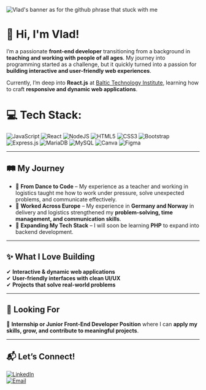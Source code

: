 <img src="https://github.com/Vladasprogrammer/VLadasprogrammer/blob/main/A%20winner%20is%20just%20a%20loser%20who%20tried%20one%20more%20time..png" alt="Vlad's banner as for the github phrase that stuck with me">

# 👋 Hi, I'm Vlad!  

I’m a passionate **front-end developer** transitioning from a background in **teaching and working with people of all ages**. My journey into programming started as a challenge, but it quickly turned into a passion for **building interactive and user-friendly web experiences**.  

Currently, I’m deep into **React.js** at [Baltic Technology Institute](https://bit.lt/), learning how to craft **responsive and dynamic web applications**.  

# 💻 Tech Stack:
![JavaScript](https://img.shields.io/badge/javascript-%23323330.svg?style=for-the-badge&logo=javascript&logoColor=%23F7DF1E) ![React](https://img.shields.io/badge/react-%2320232a.svg?style=for-the-badge&logo=react&logoColor=%2361DAFB) ![NodeJS](https://img.shields.io/badge/node.js-6DA55F?style=for-the-badge&logo=node.js&logoColor=white) ![HTML5](https://img.shields.io/badge/html5-%23E34F26.svg?style=for-the-badge&logo=html5&logoColor=white) ![CSS3](https://img.shields.io/badge/css3-%231572B6.svg?style=for-the-badge&logo=css3&logoColor=white) ![Bootstrap](https://img.shields.io/badge/bootstrap-%238511FA.svg?style=for-the-badge&logo=bootstrap&logoColor=white) ![Express.js](https://img.shields.io/badge/express.js-%23404d59.svg?style=for-the-badge&logo=express&logoColor=%2361DAFB) ![MariaDB](https://img.shields.io/badge/MariaDB-003545?style=for-the-badge&logo=mariadb&logoColor=white) ![MySQL](https://img.shields.io/badge/mysql-4479A1.svg?style=for-the-badge&logo=mysql&logoColor=white) ![Canva](https://img.shields.io/badge/Canva-%2300C4CC.svg?style=for-the-badge&logo=Canva&logoColor=white) ![Figma](https://img.shields.io/badge/figma-%23F24E1E.svg?style=for-the-badge&logo=figma&logoColor=white) 

---

## 🛤️ My Journey  
- 💃 **From Dance to Code** – My experience as a teacher and working in logistics taught me how to work under pressure, solve unexpected problems, and communicate effectively.  
- 🚚 **Worked Across Europe** – My experience in **Germany and Norway** in delivery and logistics strengthened my **problem-solving, time management, and communication skills**.  
- 🔧 **Expanding My Tech Stack** – I will soon be learning **PHP** to expand into backend development.  

---

## ✨ What I Love Building  
✔ **Interactive & dynamic web applications**  
✔ **User-friendly interfaces with clean UI/UX**  
✔ **Projects that solve real-world problems**  

---

## 📌 Looking For  
🚀 **Internship or Junior Front-End Developer Position** where I can **apply my skills, grow, and contribute to meaningful projects**.  

---

## 📬 Let’s Connect!  
[![LinkedIn](https://img.shields.io/badge/LinkedIn-0A66C2?style=for-the-badge&logo=linkedin&logoColor=white)](https://www.linkedin.com/in/vladislav-voronin-59363432b/)  
[![Email](https://img.shields.io/badge/Email-D14836?style=for-the-badge&logo=gmail&logoColor=white)](mailto:voroninvlad3@gmail.com)



